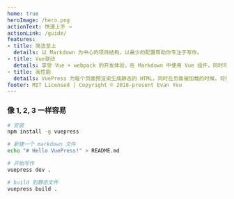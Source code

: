 ```yaml
---
home: true
heroImage: /hero.png
actionText: 快速上手 →
actionLink: /guide/
features:
- title: 简洁至上
  details: 以 Markdown 为中心的项目结构，以最少的配置帮助你专注于写作。
- title: Vue驱动
  details: 享受 Vue + webpack 的开发体验，在 Markdown 中使用 Vue 组件，同时可以使用 Vue 来开发自定义主题。
- title: 高性能
  details: VuePress 为每个页面预渲染生成静态的 HTML，同时在页面被加载的时候，将作为SPA运行。
footer: MIT Licensed | Copyright © 2018-present Evan You
---
```


### 像 1, 2, 3 一样容易

``` bash
# 安装
npm install -g vuepress

# 新建一个 markdown 文件
echo "# Hello VuePress!" > README.md

# 开始写作
vuepress dev .

# build 到静态文件
vuepress build .
```
